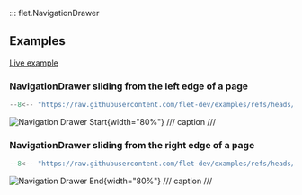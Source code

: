 ::: flet.NavigationDrawer

## Examples

[Live example](https://flet-controls-gallery.fly.dev/navigation/navigationdrawer)

### NavigationDrawer sliding from the left edge of a page
```python
--8<-- "https://raw.githubusercontent.com/flet-dev/examples/refs/heads/v1-docs/python/controls/navigation-drawer/nav-drawer-example.py"
```

![Navigation Drawer Start](https://github.com/flet-dev/examples/blob/v1-docs/python/controls/navigationdrawer/navigation-drawer-start.gif){width="80%"}
/// caption
///

### NavigationDrawer sliding from the right edge of a page
```python
--8<-- "https://raw.githubusercontent.com/flet-dev/examples/refs/heads/v1-docs/python/controls/navigation-drawer/nav-drawer-end.py"
```

![Navigation Drawer End](https://github.com/flet-dev/examples/blob/v1-docs/python/controls/navigationdrawer/navigation-drawer-end.gif){width="80%"}
/// caption
///
